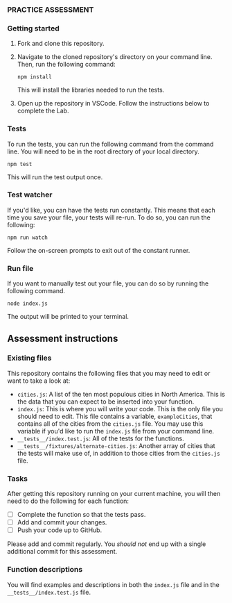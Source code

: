 ### PRACTICE ASSESSMENT

### Getting started

1. Fork and clone this repository.

1. Navigate to the cloned repository's directory on your command line. Then, run the following command:

   ```
   npm install
   ```

   This will install the libraries needed to run the tests.

1. Open up the repository in VSCode. Follow the instructions below to complete the Lab.

### Tests

To run the tests, you can run the following command from the command line. You will need to be in the root directory of your local directory.

```
npm test
```

This will run the test output once.

### Test watcher

If you'd like, you can have the tests run constantly. This means that each time you save your file, your tests will re-run. To do so, you can run the following:

```
npm run watch
```

Follow the on-screen prompts to exit out of the constant runner.

### Run file

If you want to manually test out your file, you can do so by running the following command.

```
node index.js
```

The output will be printed to your terminal.

## Assessment instructions

### Existing files

This repository contains the following files that you may need to edit or want to take a look at:

- `cities.js`: A list of the ten most populous cities in North America. This is the data that you can expect to be inserted into your function.
- `index.js`: This is where you will write your code. This is the only file you should need to edit. This file contains a variable, `exampleCities`, that contains all of the cities from the `cities.js` file. You may use this variable if you'd like to run the `index.js` file from your command line.
- `__tests__/index.test.js`: All of the tests for the functions.
- `__tests__/fixtures/alternate-cities.js`: Another array of cities that the tests will make use of, in addition to those cities from the `cities.js` file.

### Tasks

After getting this repository running on your current machine, you will then need to do the following for each function:

- [ ] Complete the function so that the tests pass.
- [ ] Add and commit your changes.
- [ ] Push your code up to GitHub.

Please add and commit regularly. You _should not_ end up with a single additional commit for this assessment.

### Function descriptions

You will find examples and descriptions in both the `index.js` file and in the `__tests__/index.test.js` file.